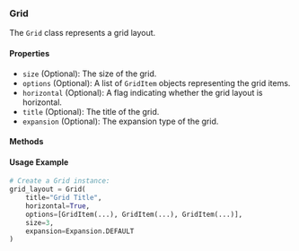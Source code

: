 ### Grid

The `Grid` class represents a grid layout.

#### Properties

- `size` (Optional): The size of the grid.
- `options` (Optional): A list of `GridItem` objects representing the grid items.
- `horizontal` (Optional): A flag indicating whether the grid layout is horizontal.
- `title` (Optional): The title of the grid.
- `expansion` (Optional): The expansion type of the grid.

#### Methods

#### Usage Example

```python
# Create a Grid instance:
grid_layout = Grid(
    title="Grid Title",
    horizontal=True,
    options=[GridItem(...), GridItem(...), GridItem(...)],
    size=3,
    expansion=Expansion.DEFAULT
)
```